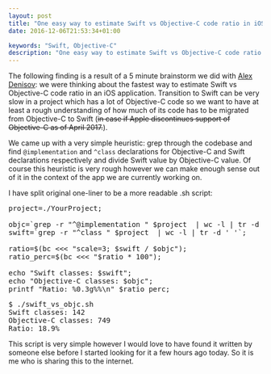 ```yaml
---
layout: post
title: "One easy way to estimate Swift vs Objective-C code ratio in iOS project"
date: 2016-12-06T21:53:34+01:00

keywords: "Swift, Objective-C"
description: "One easy way to estimate Swift vs Objective-C code ratio in iOS project"
---
```


The following finding is a result of a 5 minute brainstorm we did with [Alex
Denisov](http://lowlevelbits.org/): we were thinking about the fastest way to estimate
Swift vs Objective-C code ratio in an iOS application. Transition to Swift
can be very slow in a project which has a lot of Objective-C code so we want
to have at least a rough understanding of how much of its code has to be
migrated from Objective-C to Swift
(<s>in case if Apple discontinues support of Objective-C as of April 2017.</s>).

We came up with a very simple heuristic: grep through the codebase and find
`@implementation` and `^class` declarations for Objective-C and Swift
declarations respectively and divide Swift value by Objective-C value. Of course
this heuristic is very rough however we can make enough sense out of it in the
context of the app we are currently working on.

I have split original one-liner to be a more readable .sh script:

<pre>
project=./YourProject;

objc=`grep -r "^@implementation " $project  | wc -l | tr -d ' '`;
swift=`grep -r "^class " $project  | wc -l | tr -d ' '`;

ratio=$(bc <<< "scale=3; $swift / $objc");
ratio_perc=$(bc <<< "$ratio * 100");

echo "Swift classes: $swift";
echo "Objective-C classes: $objc";
printf "Ratio: %0.3g%%\n" $ratio_perc;
</pre>

<pre>
$ ./swift_vs_objc.sh
Swift classes: 142
Objective-C classes: 749
Ratio: 18.9%
</pre>

This script is very simple however I would love to have found it written by
someone else before I started looking for it a few hours ago today. So it is me
who is sharing this to the internet.
